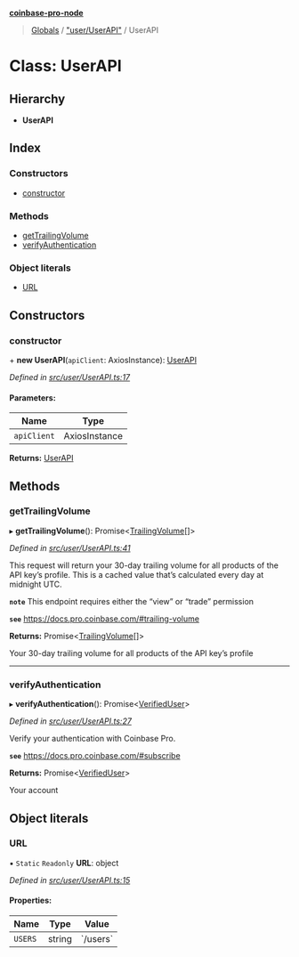 **[coinbase-pro-node](../README.md)**

> [Globals](../globals.md) / ["user/UserAPI"](../modules/_user_userapi_.md) / UserAPI

# Class: UserAPI

## Hierarchy

- **UserAPI**

## Index

### Constructors

- [constructor](_user_userapi_.userapi.md#constructor)

### Methods

- [getTrailingVolume](_user_userapi_.userapi.md#gettrailingvolume)
- [verifyAuthentication](_user_userapi_.userapi.md#verifyauthentication)

### Object literals

- [URL](_user_userapi_.userapi.md#url)

## Constructors

### constructor

\+ **new UserAPI**(`apiClient`: AxiosInstance): [UserAPI](_user_userapi_.userapi.md)

_Defined in [src/user/UserAPI.ts:17](https://github.com/bennycode/coinbase-pro-node/blob/accd6f4/src/user/UserAPI.ts#L17)_

#### Parameters:

| Name        | Type          |
| ----------- | ------------- |
| `apiClient` | AxiosInstance |

**Returns:** [UserAPI](_user_userapi_.userapi.md)

## Methods

### getTrailingVolume

▸ **getTrailingVolume**(): Promise\<[TrailingVolume](../interfaces/_user_userapi_.trailingvolume.md)[]>

_Defined in [src/user/UserAPI.ts:41](https://github.com/bennycode/coinbase-pro-node/blob/accd6f4/src/user/UserAPI.ts#L41)_

This request will return your 30-day trailing volume for all products of the API key’s profile. This is a cached value that’s calculated every day at midnight UTC.

**`note`** This endpoint requires either the “view” or “trade” permission

**`see`** https://docs.pro.coinbase.com/#trailing-volume

**Returns:** Promise\<[TrailingVolume](../interfaces/_user_userapi_.trailingvolume.md)[]>

Your 30-day trailing volume for all products of the API key’s profile

---

### verifyAuthentication

▸ **verifyAuthentication**(): Promise\<[VerifiedUser](../interfaces/_user_userapi_.verifieduser.md)>

_Defined in [src/user/UserAPI.ts:27](https://github.com/bennycode/coinbase-pro-node/blob/accd6f4/src/user/UserAPI.ts#L27)_

Verify your authentication with Coinbase Pro.

**`see`** https://docs.pro.coinbase.com/#subscribe

**Returns:** Promise\<[VerifiedUser](../interfaces/_user_userapi_.verifieduser.md)>

Your account

## Object literals

### URL

▪ `Static` `Readonly` **URL**: object

_Defined in [src/user/UserAPI.ts:15](https://github.com/bennycode/coinbase-pro-node/blob/accd6f4/src/user/UserAPI.ts#L15)_

#### Properties:

| Name    | Type   | Value      |
| ------- | ------ | ---------- |
| `USERS` | string | \`/users\` |

